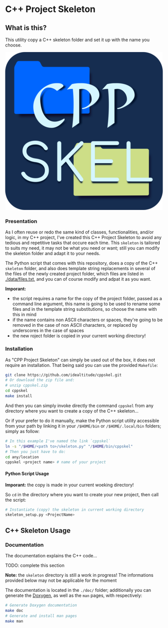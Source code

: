 # C++ Project Skeleton

## What is this?

This utility copy a C++ skeleton folder and set it up with the name you choose.

![cppskel logo](./cppskel_logo-512x512.png "cppskel logo")

### Presentation

As I often reuse or redo the same kind of classes, functionalities, and/or logic, in my C++ project, I've created this C++ Project Skeleton to avoid any tedious and repetitive tasks that occure each time.
This `skeleton` is tailored to suits my need, it may not be what you need or want; still you can modify the skeleton folder and adapt it to your needs.

The Python script that comes with this repository, does a copy of the C++ `skeleton` folder, and also does template string replacements in several of the files of the newly created project folder, which files are listed in [./data/files.txt](./data/files.txt), and you can of course modify and adpat it as you want.

**Imporant:**

* the script requires a name for the copy of the project folder, passed as a command line argument, this name is going to be used to rename some files and in the template string substitutions, so choose the name with this in mind
* if the name contains non ASCII characters or spaces, they're going to be removed in the case of non ASCII characters, or replaced by underscores in the case of spaces
* the new roject folder is copied in your current working directory!

### Installation

As "CPP Project Skeleton" can simply be used out of the box, it does not require an installation. That being said you can use the provided `Makefile`:

```bash
git clone https://github.com/idealtitude/cppskel.git
# Or download the zip file and:
# unzip cppskel.zip
cd cppskel
make install
```

And then you can simply invoke directly the command `cppskel` from any directory where you want to create a copy of the C++ skeleton...

Or if your prefer to do it manually, make the Python script utility accessible from your path by linking it in your `/$HOME/bin` or `/$HOME/.local/bin` folders; simply as follow:

```bash
# In this example I've named the link `cppskel`
ln -s "/$HOME/<path to>/skeleton.py" "/$HOME/bin/cppskel"
# Then you just have to do:
cd any/location
cppskel <project name> # name of your project
```

#### Python Script Usage

**Imporant:** the copy is made in your current woeking directory!

So `cd` in the directory where you want to create your new project, then call the script:

```bash
# Instantiate (copy) the skeleton in current working directory
skeleton_setup.py <ProjectName>
```

## C++ Skeleton Usage

### Documentation

The documentation explains the C++ code...

TODO:  complete this section

**Note:** the `skeleton` directory is still a work in progress! The informations provided below may not be applicable for the moment

The documentation is located in the `./doc/` folder; additionally you can generate the [Doxygen](https://www.doxygen.nl/ "Doxygen Website"),
as well as the `man` pages, with respectively:

```bash
# Generate Doxygen documentation
make doc
# Generate and install man pages
make man
```
